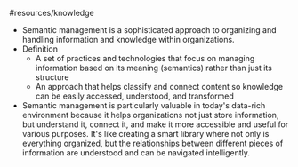 #resources/knowledge  

- Semantic management is a sophisticated approach to organizing and handling information and knowledge within organizations.
- Definition
	- A set of practices and technologies that focus on managing information based on its meaning (semantics) rather than just its structure
	- An approach that helps classify and connect content so knowledge can be easily accessed, understood, and transformed
- Semantic management is particularly valuable in today's data-rich environment because it helps organizations not just store information, but understand it, connect it, and make it more accessible and useful for various purposes. It's like creating a smart library where not only is everything organized, but the relationships between different pieces of information are understood and can be navigated intelligently.
